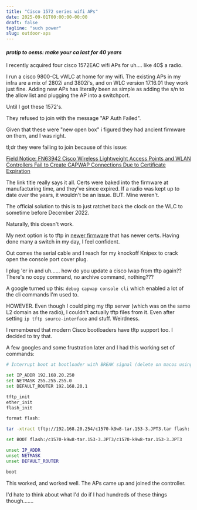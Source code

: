 ```yaml
---
title: "Cisco 1572 series wifi APs"
date: 2025-09-01T00:00:00-00:00
draft: false
tagline: "such power"
slug: outdoor-aps
---
```


#### *protip to oems: make your ca last for 40 years*

I recently acquired four cisco 1572EAC wifi APs for uh.... like 40$ a radio.

I run a cisco 9800-CL vWLC at home for my wifi. The existing APs in my infra are a mix of 2802i and 3802i's, and on WLC version 17.16.01 they work just fine.
Adding new APs has literally been as simple as adding the s/n to the allow list and plugging the AP into a switchport.

Until I got these 1572's.

They refused to join with the message "AP Auth Failed".

Given that these were "new open box" i figured they had ancient firmware on them, and I was right.

tl;dr they were failing to join because of this issue:

[Field Notice: FN63942 Cisco Wireless Lightweight Access Points and WLAN Controllers Fail to Create CAPWAP Connections Due to Certificate Expiration](https://www.cisco.com/c/en/us/support/docs/field-notices/639/fn63942.html)

The link title really says it all. Certs were baked into the firmware at manufacturing time, and they've since expired.
If a radio was kept up to date over the years, it wouldn't be an issue. BUT. Mine weren't.

The official solution to this is to just ratchet back the clock on the WLC to sometime before December 2022.

Naturally, this doesn't work.

My next option is to tftp in [newer firmware](https://software.cisco.com/download/home/286283419/type/280775090/release/15.3.3-JPT3?i=!pp) that has newer certs. Having done many a switch in my day, I feel confident.

Out comes the serial cable and I reach for my knockoff Knipex to crack open the console port cover plug.

I plug 'er in and uh...... how do you update a cisco lwap from tftp again?? There's no copy command, no archive command, nothing???

A google turned up this: `debug capwap console cli` which enabled a lot of the cli commands I'm used to.

HOWEVER. Even though I could ping my tftp server (which was on the same L2 domain as the radio), I couldn't actually tftp files from it. Even after setting `ip tftp source-interface` and stuff. Weirdness.

I remembered that modern Cisco bootloaders have tftp support too. I decided to try that.

A few googles and some frustration later and I had this working set of commands:

```bash
# Interrupt boot at bootloader with BREAK signal (delete on macos using screen)

set IP_ADDR 192.168.20.250
set NETMASK 255.255.255.0
set DEFAULT_ROUTER 192.168.20.1

tftp_init
ether_init
flash_init

format flash:

tar -xtract tftp://192.168.20.254/c1570-k9w8-tar.153-3.JPT3.tar flash:

set BOOT flash:/c1570-k9w8-tar.153-3.JPT3/c1570-k9w8-tar.153-3.JPT3

unset IP_ADDR
unset NETMASK
unset DEFAULT_ROUTER

boot
```

This worked, and worked well. The APs came up and joined the controller.

I'd hate to think about what I'd do if I had hundreds of these things though.......

